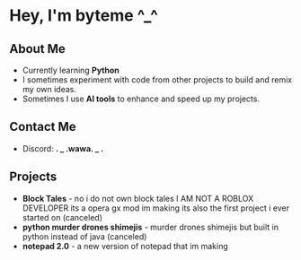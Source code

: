# Hey, I'm byteme ^_^

## About Me
- Currently learning **Python** 
- I sometimes experiment with code from other projects to build and remix my own ideas.  
- Sometimes I use **AI tools** to enhance and speed up my projects.  

## Contact Me
- Discord: **. _ .wawa. _ .**  

## Projects
- **Block Tales** - no i do not own block tales I AM NOT A ROBLOX DEVELOPER  its a opera gx mod im making its also the first project i ever started on (canceled)
- **python murder drones shimejis** - murder drones shimejis but built in python instead of java (canceled)
- **notepad 2.0** - a new version of notepad that im making


